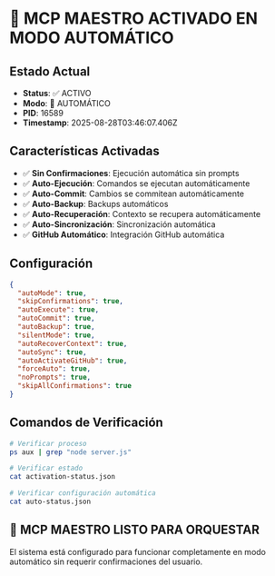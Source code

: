 # 🎯 MCP MAESTRO ACTIVADO EN MODO AUTOMÁTICO

## Estado Actual
- **Status**: ✅ ACTIVO
- **Modo**: 🤖 AUTOMÁTICO
- **PID**: 16589
- **Timestamp**: 2025-08-28T03:46:07.406Z

## Características Activadas
- ✅ **Sin Confirmaciones**: Ejecución automática sin prompts
- ✅ **Auto-Ejecución**: Comandos se ejecutan automáticamente
- ✅ **Auto-Commit**: Cambios se commitean automáticamente
- ✅ **Auto-Backup**: Backups automáticos
- ✅ **Auto-Recuperación**: Contexto se recupera automáticamente
- ✅ **Auto-Sincronización**: Sincronización automática
- ✅ **GitHub Automático**: Integración GitHub automática

## Configuración
```json
{
  "autoMode": true,
  "skipConfirmations": true,
  "autoExecute": true,
  "autoCommit": true,
  "autoBackup": true,
  "silentMode": true,
  "autoRecoverContext": true,
  "autoSync": true,
  "autoActivateGitHub": true,
  "forceAuto": true,
  "noPrompts": true,
  "skipAllConfirmations": true
}
```

## Comandos de Verificación
```bash
# Verificar proceso
ps aux | grep "node server.js"

# Verificar estado
cat activation-status.json

# Verificar configuración automática
cat auto-status.json
```

## 🚀 MCP MAESTRO LISTO PARA ORQUESTAR
El sistema está configurado para funcionar completamente en modo automático sin requerir confirmaciones del usuario.
